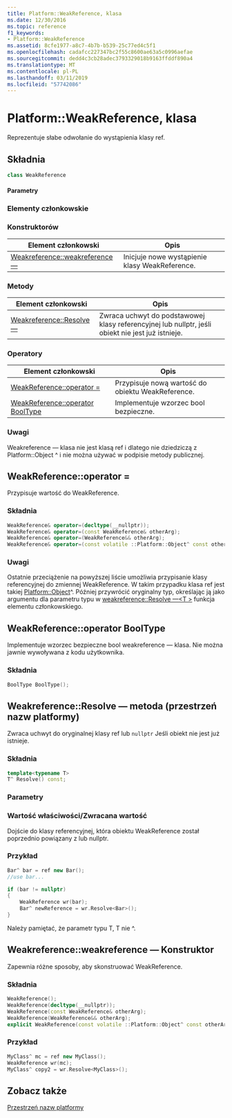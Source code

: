 ```yaml
---
title: Platform::WeakReference, klasa
ms.date: 12/30/2016
ms.topic: reference
f1_keywords:
- Platform::WeakReference
ms.assetid: 8cfe1977-a8c7-4b7b-b539-25c77ed4c5f1
ms.openlocfilehash: cadafcc227347bc2f55c8600ae63a5c0996aefae
ms.sourcegitcommit: dedd4c3cb28adec3793329018b9163ffddf890a4
ms.translationtype: MT
ms.contentlocale: pl-PL
ms.lasthandoff: 03/11/2019
ms.locfileid: "57742086"
---
```

# <a name="platformweakreference-class"></a>Platform::WeakReference, klasa

Reprezentuje słabe odwołanie do wystąpienia klasy ref.

## <a name="syntax"></a>Składnia

```cpp
class WeakReference
```

#### <a name="parameters"></a>Parametry

### <a name="members"></a>Elementy członkowskie

### <a name="constructors"></a>Konstruktorów

|Element członkowski|Opis|
|------------|-----------------|
|[Weakreference::weakreference —](#ctor)|Inicjuje nowe wystąpienie klasy WeakReference.|

### <a name="methods"></a>Metody

|Element członkowski|Opis|
|------------|-----------------|
|[Weakreference::Resolve —](#resolve)|Zwraca uchwyt do podstawowej klasy referencyjnej lub nullptr, jeśli obiekt nie jest już istnieje.|

### <a name="operators"></a>Operatory

|Element członkowski|Opis|
|------------|-----------------|
|[WeakReference::operator =](#operator-assign)|Przypisuje nową wartość do obiektu WeakReference.|
|[WeakReference::operator BoolType](#booltype)|Implementuje wzorzec bool bezpieczne.|

### <a name="remarks"></a>Uwagi

Weakreference — klasa nie jest klasą ref i dlatego nie dziedziczą z Platform::Object ^ i nie można używać w podpisie metody publicznej.

## <a name="operator-assign"></a> WeakReference::operator =

Przypisuje wartość do WeakReference.

### <a name="syntax"></a>Składnia

```cpp
WeakReference& operator=(decltype(__nullptr));
WeakReference& operator=(const WeakReference& otherArg);
WeakReference& operator=(WeakReference&& otherArg);
WeakReference& operator=(const volatile ::Platform::Object^ const otherArg);
```

### <a name="remarks"></a>Uwagi

Ostatnie przeciążenie na powyższej liście umożliwia przypisanie klasy referencyjnej do zmiennej WeakReference. W takim przypadku klasa ref jest takiej [Platform::Object](../cppcx/platform-object-class.md)^. Później przywrócić oryginalny typ, określając ją jako argumentu dla parametru typu w [weakreference::Resolve —\<T >](#resolve) funkcja elementu członkowskiego.

## <a name="booltype"></a> WeakReference::operator BoolType

Implementuje wzorzec bezpieczne bool weakreference — klasa. Nie można jawnie wywoływana z kodu użytkownika.

### <a name="syntax"></a>Składnia

```cpp
BoolType BoolType();
```

## <a name="resolve"></a> Weakreference::Resolve — metoda (przestrzeń nazw platformy)

Zwraca uchwyt do oryginalnej klasy ref lub `nullptr` Jeśli obiekt nie jest już istnieje.

### <a name="syntax"></a>Składnia

```cpp
template<typename T>
T^ Resolve() const;
```

### <a name="parameters"></a>Parametry

### <a name="property-valuereturn-value"></a>Wartość właściwości/Zwracana wartość

Dojście do klasy referencyjnej, która obiektu WeakReference został poprzednio powiązany z lub nullptr.

### <a name="example"></a>Przykład

```cpp
Bar^ bar = ref new Bar();
//use bar...

if (bar != nullptr)
{
    WeakReference wr(bar);
    Bar^ newReference = wr.Resolve<Bar>();
}
```

Należy pamiętać, że parametr typu T, T nie ^.

## <a name="ctor"></a> Weakreference::weakreference — Konstruktor

Zapewnia różne sposoby, aby skonstruować WeakReference.

### <a name="syntax"></a>Składnia

```cpp
WeakReference();
WeakReference(decltype(__nullptr));
WeakReference(const WeakReference& otherArg);
WeakReference(WeakReference&& otherArg);
explicit WeakReference(const volatile ::Platform::Object^ const otherArg);
```

### <a name="example"></a>Przykład

```cpp
MyClass^ mc = ref new MyClass();
WeakReference wr(mc);
MyClass^ copy2 = wr.Resolve<MyClass>();
```

## <a name="see-also"></a>Zobacz także

[Przestrzeń nazw platformy](../cppcx/platform-namespace-c-cx.md)
